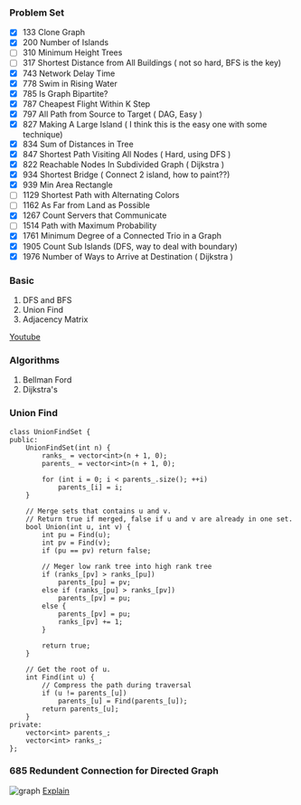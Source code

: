 
### Problem Set
- [x] 133  Clone Graph
- [x] 200  Number of Islands
- [ ] 310  Minimum Height Trees
- [ ] 317  Shortest Distance from All Buildings ( not so hard, BFS is the key)
- [x] 743  Network Delay Time
- [x] 778  Swim in Rising Water
- [x] 785  Is Graph Bipartite?
- [x] 787  Cheapest Flight Within K Step
- [x] 797  All Path from Source to Target ( DAG, Easy )
- [x] 827  Making A Large Island ( I think this is the easy one with some technique)
- [x] 834  Sum of Distances in Tree
- [x] 847  Shortest Path Visiting All Nodes ( Hard, using DFS )
- [x] 822  Reachable Nodes In Subdivided Graph ( Dijkstra )
- [x] 934  Shortest Bridge ( Connect 2 island, how to paint??)
- [x] 939  Min Area Rectangle
- [ ] 1129 Shortest Path with Alternating Colors
- [ ] 1162 As Far from Land as Possible
- [x] 1267 Count Servers that Communicate
- [ ] 1514 Path with Maximum Probability
- [x] 1761 Minimum Degree of a Connected Trio in a Graph
- [x] 1905 Count Sub Islands (DFS, way to deal with boundary)
- [x] 1976 Number of Ways to Arrive at Destination ( Dijkstra )

### Basic

1. DFS and BFS    
2. Union Find    
3. Adjacency Matrix   

[Youtube](https://www.youtube.com/watch?v=09_LlHjoEiY)

### Algorithms
1. Bellman Ford
2. Dijkstra's

### Union Find
```
class UnionFindSet {
public:
    UnionFindSet(int n) {
        ranks_ = vector<int>(n + 1, 0);        
        parents_ = vector<int>(n + 1, 0);                
        
        for (int i = 0; i < parents_.size(); ++i)
            parents_[i] = i;
    }
    
    // Merge sets that contains u and v.
    // Return true if merged, false if u and v are already in one set.
    bool Union(int u, int v) {
        int pu = Find(u);
        int pv = Find(v);
        if (pu == pv) return false;
        
        // Meger low rank tree into high rank tree
        if (ranks_[pv] > ranks_[pu])
            parents_[pu] = pv;           
        else if (ranks_[pu] > ranks_[pv])
            parents_[pv] = pu;
        else {
            parents_[pv] = pu;
            ranks_[pv] += 1;
        }
        
        return true;
    }
    
    // Get the root of u.
    int Find(int u) {        
        // Compress the path during traversal
        if (u != parents_[u])
            parents_[u] = Find(parents_[u]);        
        return parents_[u];
    }
private:
    vector<int> parents_;
    vector<int> ranks_;
};
```

### 685 Redundent Connection for Directed Graph
![graph](https://discuss.leetcode.com/assets/uploads/files/1507232873325-screen-shot-2017-10-05-at-2.25.34-pm-resized.png)
[Explain](https://leetcode.com/problems/redundant-connection-ii/discuss/108058/one-pass-disjoint-set-solution-with-explain)